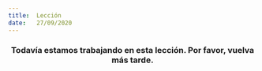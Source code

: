 ```yaml
---
title:  Lección
date:   27/09/2020
---
```


### <center>Todavía estamos trabajando en esta lección. Por favor, vuelva más tarde.</center>